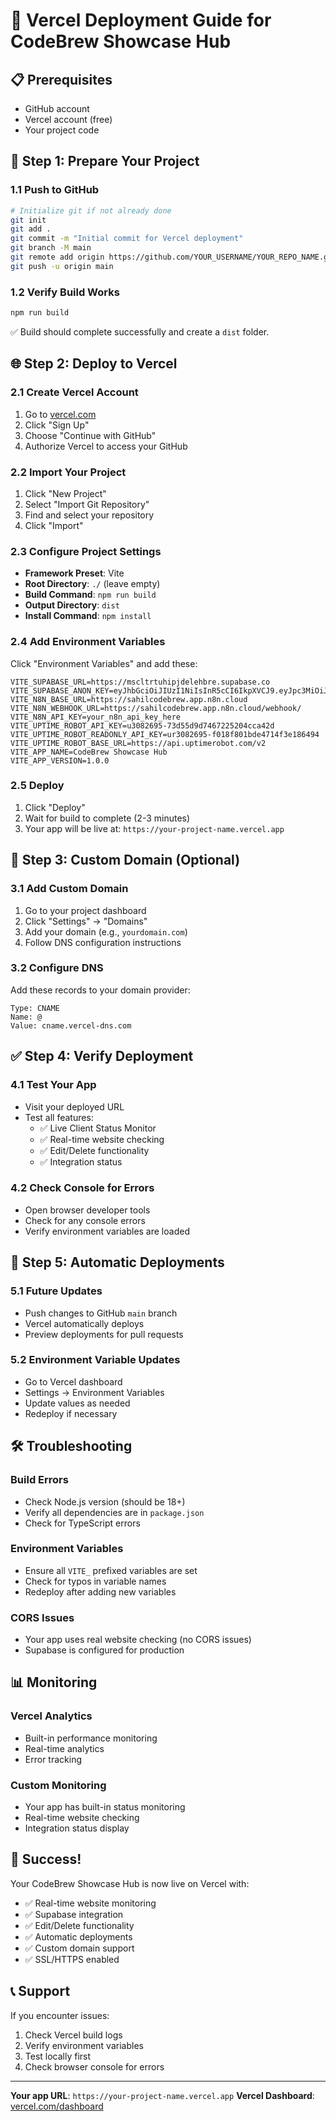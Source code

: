 # 🚀 Vercel Deployment Guide for CodeBrew Showcase Hub

## 📋 Prerequisites
- GitHub account
- Vercel account (free)
- Your project code

## 🔧 Step 1: Prepare Your Project

### 1.1 Push to GitHub
```bash
# Initialize git if not already done
git init
git add .
git commit -m "Initial commit for Vercel deployment"
git branch -M main
git remote add origin https://github.com/YOUR_USERNAME/YOUR_REPO_NAME.git
git push -u origin main
```

### 1.2 Verify Build Works
```bash
npm run build
```
✅ Build should complete successfully and create a `dist` folder.

## 🌐 Step 2: Deploy to Vercel

### 2.1 Create Vercel Account
1. Go to [vercel.com](https://vercel.com)
2. Click "Sign Up"
3. Choose "Continue with GitHub"
4. Authorize Vercel to access your GitHub

### 2.2 Import Your Project
1. Click "New Project"
2. Select "Import Git Repository"
3. Find and select your repository
4. Click "Import"

### 2.3 Configure Project Settings
- **Framework Preset**: Vite
- **Root Directory**: `./` (leave empty)
- **Build Command**: `npm run build`
- **Output Directory**: `dist`
- **Install Command**: `npm install`

### 2.4 Add Environment Variables
Click "Environment Variables" and add these:

```
VITE_SUPABASE_URL=https://mscltrtuhipjdelehbre.supabase.co
VITE_SUPABASE_ANON_KEY=eyJhbGciOiJIUzI1NiIsInR5cCI6IkpXVCJ9.eyJpc3MiOiJzdXBhYmFzZSIsInJlZiI6Im1zY2x0cnR1aGlwamRlbGVoYnJlIiwicm9sZSI6ImFub24iLCJpYXQiOjE3NTU5Mjg2OTUsImV4cCI6MjA3MTUwNDY5NX0.Fmv1atNhxk9NBV9hwwRGgoHdE6ocE5y0vh4AxJhR_aI
VITE_N8N_BASE_URL=https://sahilcodebrew.app.n8n.cloud
VITE_N8N_WEBHOOK_URL=https://sahilcodebrew.app.n8n.cloud/webhook/
VITE_N8N_API_KEY=your_n8n_api_key_here
VITE_UPTIME_ROBOT_API_KEY=u3082695-73d55d9d7467225204cca42d
VITE_UPTIME_ROBOT_READONLY_API_KEY=ur3082695-f018f801bde4714f3e186494
VITE_UPTIME_ROBOT_BASE_URL=https://api.uptimerobot.com/v2
VITE_APP_NAME=CodeBrew Showcase Hub
VITE_APP_VERSION=1.0.0
```

### 2.5 Deploy
1. Click "Deploy"
2. Wait for build to complete (2-3 minutes)
3. Your app will be live at: `https://your-project-name.vercel.app`

## 🔗 Step 3: Custom Domain (Optional)

### 3.1 Add Custom Domain
1. Go to your project dashboard
2. Click "Settings" → "Domains"
3. Add your domain (e.g., `yourdomain.com`)
4. Follow DNS configuration instructions

### 3.2 Configure DNS
Add these records to your domain provider:
```
Type: CNAME
Name: @
Value: cname.vercel-dns.com
```

## ✅ Step 4: Verify Deployment

### 4.1 Test Your App
- Visit your deployed URL
- Test all features:
  - ✅ Live Client Status Monitor
  - ✅ Real-time website checking
  - ✅ Edit/Delete functionality
  - ✅ Integration status

### 4.2 Check Console for Errors
- Open browser developer tools
- Check for any console errors
- Verify environment variables are loaded

## 🔄 Step 5: Automatic Deployments

### 5.1 Future Updates
- Push changes to GitHub `main` branch
- Vercel automatically deploys
- Preview deployments for pull requests

### 5.2 Environment Variable Updates
- Go to Vercel dashboard
- Settings → Environment Variables
- Update values as needed
- Redeploy if necessary

## 🛠️ Troubleshooting

### Build Errors
- Check Node.js version (should be 18+)
- Verify all dependencies are in `package.json`
- Check for TypeScript errors

### Environment Variables
- Ensure all `VITE_` prefixed variables are set
- Check for typos in variable names
- Redeploy after adding new variables

### CORS Issues
- Your app uses real website checking (no CORS issues)
- Supabase is configured for production

## 📊 Monitoring

### Vercel Analytics
- Built-in performance monitoring
- Real-time analytics
- Error tracking

### Custom Monitoring
- Your app has built-in status monitoring
- Real-time website checking
- Integration status display

## 🎉 Success!

Your CodeBrew Showcase Hub is now live on Vercel with:
- ✅ Real-time website monitoring
- ✅ Supabase integration
- ✅ Edit/Delete functionality
- ✅ Automatic deployments
- ✅ Custom domain support
- ✅ SSL/HTTPS enabled

## 📞 Support

If you encounter issues:
1. Check Vercel build logs
2. Verify environment variables
3. Test locally first
4. Check browser console for errors

---

**Your app URL**: `https://your-project-name.vercel.app`
**Vercel Dashboard**: [vercel.com/dashboard](https://vercel.com/dashboard)
